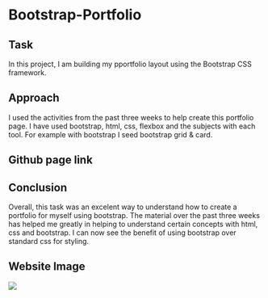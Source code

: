 # Bootstrap-Portfolio

## Task 

<p>In this project, I am building my pportfolio layout using the Bootstrap CSS framework.

## Approach

I used the activities from the past three weeks to help create this portfolio page. I have used bootstrap, html, css, flexbox and the subjects with each tool. For example with bootstrap I seed bootstrap grid & card.

## Github page link


## Conclusion
Overall, this task was an excelent way to understand how to create a portfolio for myself using bootstrap. The material over the past three weeks has helped me greatly in helping to understand certain concepts with html, css and bootstrap. I can now see the benefit of using bootstrap over standard css for styling. 


## Website Image
<img src="./images/website-screenshot.png">
